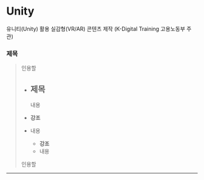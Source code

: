 # Unity
유니티(Unity) 활용 실감형(VR/AR) 콘텐츠 제작 (K-Digital Training 고용노동부 주관)

### 제목
>  인용할 
>
>    - 제목
>       - 
>       내용
>       
> - __강조__
> - 내용
>   - __강조__
>   - 내용
> 
>       
>   
> 
> 인용할 
> 


*** 

 
